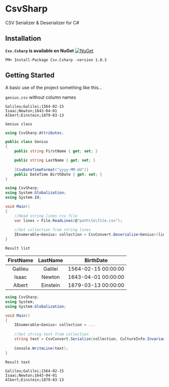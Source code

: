 # CsvSharp

CSV Serializer &amp; Deserializer for C#

## Installation

**``Csv.Csharp`` is available on NuGet** [![NuGet](https://img.shields.io/nuget/v/Csv.Csharp.svg)](https://www.nuget.org/packages/Csv.Csharp/)

```console
PM> Install-Package Csv.Csharp -version 1.0.3
```

## Getting Started

A basic use of the project something like this...

``genius.csv`` without column names

```csv
Galileu;Galilei;1564-02-15
Isaac;Newton;1643-04-01
Albert;Einstein;1879-03-13
```

``Genius class``

```csharp
using CsvSharp.Attributes;

public class Genius
{
    public string FirstName { get; set; }

    public string LastName { get; set; }
	
    [CsvDateTimeFormat("yyyy-MM-dd")]
    public DateTime BirthDate { get; set; }
}
```

```csharp
using CsvSharp;
using System.Globalization;
using System.IO;

void Main()
{
    //Read string lines csv file
    var lines = File.ReadLines(@"path\to\file.csv");
    
    //Get collection from string lines
    IEnumerable<Genius> collection = CsvConvert.Deserialize<Genius>(lines, CultureInfo.InvariantCulture);
}
```

``Result list``

| FirstName | LastName |      BirthDate       |
|:---------:|:--------:|:--------------------:|
| Galileu   | Galilei  | 1564-02-15 00:00:00  |
| Isaac     | Newton   | 1643-04-01 00:00:00  |
| Albert    | Einstein | 1879-03-13 00:00:00  |

```csharp
using CsvSharp;
using System;
using System.Globalization;

void Main()
{
    IEnumerable<Genius> collection = ...
    
    //Get string text from collection
    string text = CsvConvert.Serialize(collection, CultureInfo.InvariantCulture);
    
    Console.WriteLine(text);
}
```

``Result text``

```csv
Galileu;Galilei;1564-02-15
Isaac;Newton;1643-04-01
Albert;Einstein;1879-03-13
```
